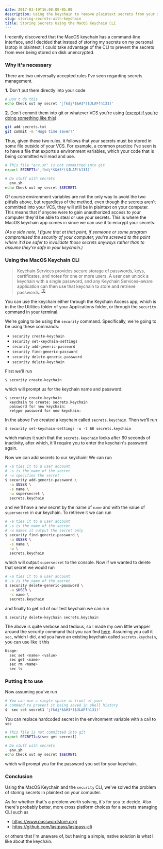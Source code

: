 ```yaml
---
date: 2017-03-19T16:00:00-05:00
description: Using the keychain to remove plaintext secrets from your scripts
slug: storing-secrets-with-keychain
title: Storing Secrets Using the MacOS Keychain CLI
---
```


I recently discovered that the MacOS keychain has a command-line interface, and
I decided that instead of storing my secrets on my personal laptop in plaintext,
I could take advantage of the CLI to prevent the secrets from ever being stored
on disk unencrypted.

<!--more-->

### Why it's necessary

There are two universally accepted rules I've seen regarding secrets management.

**1\.** Don't put them directly into your code

```bash
# Don't do this
echo Check out my secret 'jfkdj*$&#3*($JLAFfh131)'
```

**2\.** Don't commit them into git or whatever VCS you're using ([except if
you're doing something like this][1])

```bash
git add secrets.txt
git commit -m 'Huge time saver!'
```

Thus, given these two rules, it follows that your secrets must be stored in some
file outside of your VCS. For example, a common practice I've seen is to have a
file that exports a environment variables, which your code that is being
committed will read and use.

```bash
# This file "env.sh" is not committed into git
export SECRET1='jfkdj*$&#3*($JLAFfh131)'
```

```bash
# Do stuff with secrets
. env.sh
echo Check out my secret $SECRET1
```

Of course environment variables are not the only way to avoid the two pitfalls
above, but regardless of the method, even though the secrets aren't committed
into your VCS, they will still be in plaintext on your computer. This means that
if anyone were to gain unauthorized access to your computer they'd be able to
steal or use your secrets. This is where the MacOS keychain app comes in since
we can use it to encrypt your secrets.

_(As a side note, I figure that at that point, if someone or some program
compromised the security of your computer, you're screwed to the point where
it'd be safer to invalidate those secrets anyways rather than to assume they're
safe in your keychain.)_

### Using the MacOS Keychain CLI

> Keychain Services provides secure storage of passwords, keys, certificates,
> and notes for one or more users. A user can unlock a keychain with a single
> password, and any Keychain Services–aware application can then use that
> keychain to store and retrieve passwords. <sup>[\[1\]][2]</sup>

You can use the keychain either through the Keychain Access app, which is in the
the Utilities folder of your Applications folder, or through the `security`
command in your terminal.

We're going to be using the `security` command. Specifically, we're going to be
using these commands:

- `security create-keychain`
- `security set-keychain-settings`
- `security add-generic-password`
- `security find-generic-password`
- `security delete-generic-password`
- `security delete-keychain`

First we'll run

```
$ security create-keychain
```

which will prompt us for the keychain name and password:

```
$ security create-keychain
  keychain to create: secrets.keychain
  password for new keychain:
  retype password for new keychain:
```

In the above I've created a keychain called `secrets.keychain`. Then we'll run

```
$ security set-keychain-settings -u -t 60 secrets.keychain
```

which makes it such that the `secrets.keychain` locks after 60 seconds of
inactivity, after which, it'll require you to enter the keychain's password
again.

Now we can add secrets to our keychain! We can run

```bash
# -a ties it to a user account
# -s is the name of the secret
# -w specifies the secret
$ security add-generic-password \
  -a $USER \
  -s name \
  -w supersecret \
  secrets.keychain
```

and we'll have a new secret by the name of `name` and with the value of
`supersecret` in our keychain. To retrieve it we can run

```bash
# -a ties it to a user account
# -s is the name of the secret
# -w makes it output the secret only
$ security find-generic-password \
  -a $USER \
  -s name \
  -w \
  secrets.keychain
```

which will output `supersecret` to the console. Now if we wanted to delete that
secret we would run

```bash
# -a ties it to a user account
# -s is the name of the secret
$ security delete-generic-password \
  -a $USER \
  -s name \
  secrets.keychain
```

and finally to get rid of our test keychain we can run

```
$ security delete-keychain secrets.keychain
```

The above is quite verbose and tedious, so I made my own little wrapper around
the security command that you can find [here][3]. Assuming you call it `sec`,
which I did, and you have an existing keychain called `secrets.keychain`, you
can use like it this

```java
Usage:
  sec set <name> <value>
  sec get <name>
  sec rm <name>
  sec ls
```

### Putting it to use

Now assuming you've run

```python
# You can use a single space in front of your
# command to prevent it being saved in shell history
$  sec set secret1 'jfkdj*$&#3*($JLAFfh131)'
```

You can replace hardcoded secret in the environment variable with a call to
`sec`

```bash
# This file is not committed into git
export SECRET1=$(sec get secret1)
```

```bash
# Do stuff with secrets
. env.sh
echo Check out my secret $SECRET1
```

which will prompt you for the password you set for your keychain.

### Conclusion

Using the MacOS Keychain and the `security` CLI, we've solved the problem of
storing secrets in plaintext on your computer.

As for whether that's a problem worth solving, it's for you to decide. Also
there's probably better, more cross platform choices for a secrets managing CLI
such as

- https://www.passwordstore.org/
- https://github.com/lastpass/lastpass-cli

or others that I'm unaware of, but having a simple, native solution is what I
like about the keychain.

[1]: https://github.com/StackExchange/blackbox
[2]: https://goo.gl/BH2Oaj
[3]: https://gist.github.com/AriaFallah/fe7b651ba2652bd301334e011749e4b2
